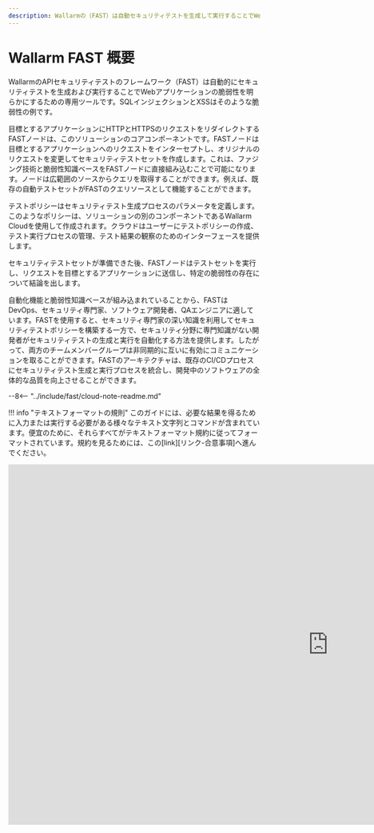 ```yaml
---
description: Wallarmの（FAST）は自動セキュリティテストを生成して実行することでWebアプリケーションの脆弱性を特定するために構築された専用ツールです。
---
```


[link-agreements]:      AGREEMENTS.md

#   Wallarm FAST 概要

WallarmのAPIセキュリティテストのフレームワーク（FAST）は自動的にセキュリティテストを生成および実行することでWebアプリケーションの脆弱性を明らかにするための専用ツールです。SQLインジェクションとXSSはそのような脆弱性の例です。

目標とするアプリケーションにHTTPとHTTPSのリクエストをリダイレクトするFASTノードは、このソリューションのコアコンポーネントです。FASTノードは目標とするアプリケーションへのリクエストをインターセプトし、オリジナルのリクエストを変更してセキュリティテストセットを作成します。これは、ファジング技術と脆弱性知識ベースをFASTノードに直接組み込むことで可能になります。ノードは広範囲のソースからクエリを取得することができます。例えば、既存の自動テストセットがFASTのクエリソースとして機能することができます。

テストポリシーはセキュリティテスト生成プロセスのパラメータを定義します。このようなポリシーは、ソリューションの別のコンポーネントであるWallarm Cloudを使用して作成されます。クラウドはユーザーにテストポリシーの作成、テスト実行プロセスの管理、テスト結果の観察のためのインターフェースを提供します。

セキュリティテストセットが準備できた後、FASTノードはテストセットを実行し、リクエストを目標とするアプリケーションに送信し、特定の脆弱性の存在について結論を出します。

自動化機能と脆弱性知識ベースが組み込まれていることから、FASTはDevOps、セキュリティ専門家、ソフトウェア開発者、QAエンジニアに適しています。FASTを使用すると、セキュリティ専門家の深い知識を利用してセキュリティテストポリシーを構築する一方で、セキュリティ分野に専門知識がない開発者がセキュリティテストの生成と実行を自動化する方法を提供します。したがって、両方のチームメンバーグループは非同期的に互いに有効にコミュニケーションを取ることができます。FASTのアーキテクチャは、既存のCI/CDプロセスにセキュリティテスト生成と実行プロセスを統合し、開発中のソフトウェアの全体的な品質を向上させることができます。

--8<-- "../include/fast/cloud-note-readme.md"

!!! info "テキストフォーマットの規則"
    このガイドには、必要な結果を得るために入力または実行する必要がある様々なテキスト文字列とコマンドが含まれています。便宜のために、それらすべてがテキストフォーマット規約に従ってフォーマットされています。規約を見るためには、この[link][リンク-合意事項]へ進んでください。

<div class="video-wrapper">
  <iframe width="1280" height="720" src="https://www.youtube.com/embed/Me4o4v7dPyM" frameborder="0" allow="accelerometer; autoplay; encrypted-media; gyroscope; picture-in-picture" allowfullscreen></iframe>
</div>